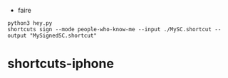 - faire
````
python3 hey.py
shortcuts sign --mode people-who-know-me --input ./MySC.shortcut --output "MySignedSC.shortcut"
````
# shortcuts-iphone
